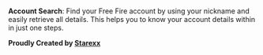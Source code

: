 <br>**Account Search**: Find your Free Fire account by using your nickname and easily retrieve all details. This helps you to know your account details within in just one steps.


**Proudly Created by [Starexx](https://instagram.com/starexx.m/)**
